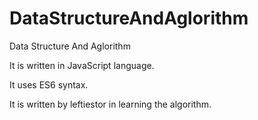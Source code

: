 # DataStructureAndAglorithm
Data Structure And Aglorithm

It is written in JavaScript language.

It uses ES6 syntax.

It is written by leftiestor in learning the algorithm.
